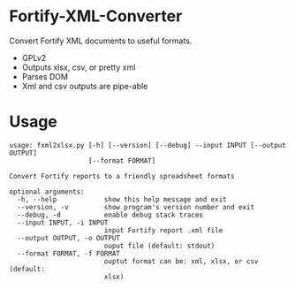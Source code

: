 Fortify-XML-Converter
=====================

Convert Fortify XML documents to useful formats.

* GPLv2
* Outputs xlsx, csv, or pretty xml
* Parses DOM
* Xml and csv outputs are pipe-able

Usage
=======
```
usage: fxml2xlsx.py [-h] [--version] [--debug] --input INPUT [--output OUTPUT]
                    [--format FORMAT]

Convert Fortify reports to a friendly spreadsheet formats

optional arguments:
  -h, --help            show this help message and exit
  --version, -v         show program's version number and exit
  --debug, -d           enable debug stack traces
  --input INPUT, -i INPUT
                        input Fortify report .xml file
  --output OUTPUT, -o OUTPUT
                        ouput file (default: stdout)
  --format FORMAT, -f FORMAT
                        ouptut format can be: xml, xlsx, or csv (default:
                        xlsx)
```
